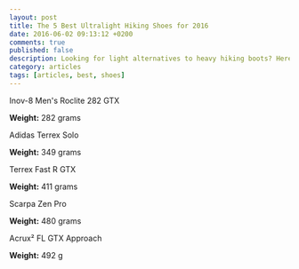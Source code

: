 ```yaml
---
layout: post
title: The 5 Best Ultralight Hiking Shoes for 2016
date: 2016-06-02 09:13:12 +0200
comments: true
published: false
description: Looking for light alternatives to heavy hiking boots? Here are the best ultralight hiking shoes for 2016
category: articles
tags: [articles, best, shoes]
---
```




Inov-8 Men's Roclite 282 GTX

**Weight:** 282 grams

Adidas Terrex Solo

**Weight:** 349 grams

Terrex Fast R GTX

**Weight:** 411 grams

Scarpa Zen Pro

**Weight:** 480 grams

Acrux² FL GTX Approach 

**Weight:** 492 g
